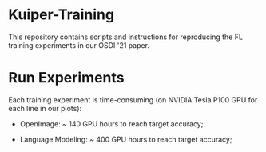 # Kuiper-Training

This repository contains scripts and instructions for reproducing the FL training experiments in our OSDI '21 paper.

# Run Experiments

Each training experiment is time-consuming (on NVIDIA Tesla
P100 GPU for each line in our plots):

- OpenImage: ~ 140 GPU hours to reach target accuracy;

- Language Modeling: ~ 400 GPU hours to reach target accuracy;



